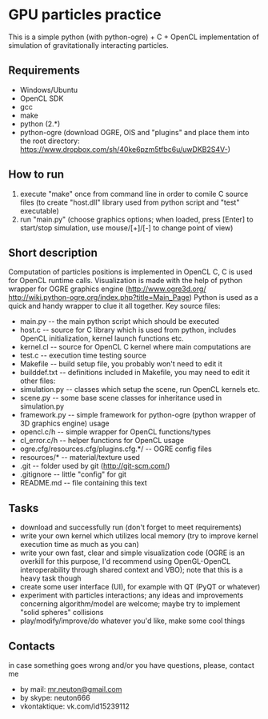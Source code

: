 GPU particles practice
======================
This is a simple python (with python-ogre) + C + OpenCL implementation of simulation of gravitationally interacting particles.

Requirements
--------------
- Windows/Ubuntu
- OpenCL SDK
- gcc
- make
- python (2.*)
- python-ogre (download OGRE, OIS and "plugins" and place them into the root directory: https://www.dropbox.com/sh/40ke6pzm5tfbc6u/uwDKB2S4V-)

How to run
--------------
1) execute "make" once from command line in order to comile C source files (to create "host.dll" library used from python script and "test" executable)
2) run "main.py" (choose graphics options; when loaded, press [Enter] to start/stop simulation, use mouse/[+]/[-] to change point of view)

Short description
--------------
Computation of particles positions is implemented in OpenCL C, C is used for OpenCL runtime calls.
Visualization is made with the help of python wrapper for OGRE graphics engine (http://www.ogre3d.org/ http://wiki.python-ogre.org/index.php?title=Main_Page)
Python is used as a quick and handy wrapper to clue it all together.
Key source files:
- main.py -- the main python script which should be executed
- host.c -- source for C library which is used from python, includes OpenCL initialization, kernel launch functions etc.
- kernel.cl -- source for OpenCL C kernel where main computations are
- test.c -- execution time testing source
- Makefile -- build setup file, you probably won't need to edit it
- builddef.txt -- definitions included in Makefile, you may need to edit it
other files:
- simulation.py -- classes which setup the scene, run OpenCL kernels etc.
- scene.py -- some base scene classes for inheritance used in simulation.py
- framework.py -- simple framework for python-ogre (python wrapper of 3D graphics engine) usage
- opencl.c/h -- simple wrapper for OpenCL functions/types
- cl_error.c/h -- helper functions for OpenCL usage
- ogre.cfg/resources.cfg/plugins.cfg.*/ -- OGRE config files
- resources/* -- material/texture used
- .git -- folder used by git (http://git-scm.com/)
- .gitignore -- little "config" for git
- README.md -- file containing this text

Tasks
--------------
- download and successfully run (don't forget to meet requirements)
- write your own kernel which utilizes local memory (try to improve kernel execution time as much as you can)
- write your own fast, clear and simple visualization code (OGRE is an overkill for this purpose, I'd recommend using OpenGL-OpenCL interoperability through shared context and VBO); note that this is a heavy task though
- create some user interface (UI), for example with QT (PyQT or whatever)
- experiment with particles interactions; any ideas and improvements concerning algorithm/model are welcome; maybe try to implement "solid spheres" collisions
- play/modify/improve/do whatever you'd like, make some cool things

Contacts
--------------
in case something goes wrong and/or you have questions, please, contact me
- by mail: mr.neuton@gmail.com
- by skype: neuton666
- vkontaktique: vk.com/id15239112
